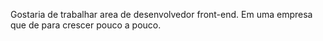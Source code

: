 Gostaria de trabalhar area de desenvolvedor front-end. 
Em uma empresa que de para crescer pouco a pouco.
